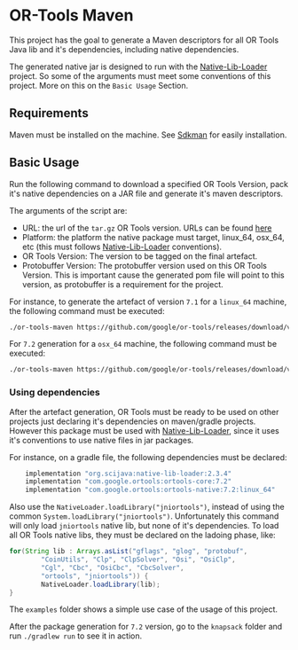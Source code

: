 # OR-Tools Maven

This project has the goal to generate a Maven descriptors for all OR Tools Java lib and it's dependencies, including native dependencies.

The generated native jar is designed to run with the [Native-Lib-Loader](https://github.com/scijava/native-lib-loader) project. So some of the arguments must meet some conventions of this project. More on this on the `Basic Usage` Section.

## Requirements

Maven must be installed on the machine. See [Sdkman](http://sdkman.io/) for easily installation.

## Basic Usage

Run the following command to download a specified OR Tools Version, pack it's native dependencies on a JAR file and generate it's maven descriptors.

The arguments of the script are:
* URL: the url of the `tar.gz` OR Tools version. URLs can be found [here](https://github.com/google/or-tools/releases)
* Platform: the platform the native package must target, linux_64, osx_64, etc (this must follows [Native-Lib-Loader](https://github.com/scijava/native-lib-loader) conventions).
* OR Tools Version: The version to be tagged on the final artefact.
* Protobuffer Version: The protobuffer version used on this OR Tools Version. This is important cause the generated pom file will point to this version, as protobuffer is a requirement for the project.

For instance, to generate the artefact of version `7.1` for a `linux_64` machine, the following command must be executed:

```bash
./or-tools-maven https://github.com/google/or-tools/releases/download/v7.1/or-tools_debian-9_v7.1.6720.tar.gz linux_64 7.1 3.7.1
```

For `7.2` generation for a `osx_64` machine, the following command must be executed:

```bash
./or-tools-maven https://github.com/google/or-tools/releases/download/v7.2/or-tools_MacOsX-10.14.5_v7.2.6977.tar.gz osx_64 7.2 3.8.0 
```

### Using dependencies

After the artefact generation, OR Tools must be ready to be used on other projects just declaring it's dependencies on maven/gradle projects. However this package must be used with [Native-Lib-Loader](https://github.com/scijava/native-lib-loader), since it uses it's conventions to use native files in jar packages.

For instance, on a gradle file, the following dependencies must be declared:

```groovy
    implementation "org.scijava:native-lib-loader:2.3.4"
    implementation "com.google.ortools:ortools-core:7.2"
    implementation "com.google.ortools:ortools-native:7.2:linux_64"
```

Also use the `NativeLoader.loadLibrary("jniortools")`, instead of using the common `System.loadLibrary("jniortools")`.
Unfortunately this command will only load `jniortools` native lib, but none of it's dependencies. To load all OR Tools native libs, they must be declared on the ladoing phase, like:

```java
for(String lib : Arrays.asList("gflags", "glog", "protobuf",
        "CoinUtils", "Clp", "ClpSolver", "Osi", "OsiClp",
        "Cgl", "Cbc", "OsiCbc", "CbcSolver",
        "ortools", "jniortools")) {
        NativeLoader.loadLibrary(lib);
}
```

The `examples` folder shows a simple use case of the usage of this project.

After the package generation for `7.2` version, go to the `knapsack` folder and run `./gradlew run` to see it in action.
